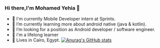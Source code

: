 ### Hi there,I'm Mohamed Yehia 👋

- 🔭 I'm currently Mobile Developer intern at Sprints.
- 🌱 I’m currently learning more about android native (java & kotlin).
- 🤔 I’m looking for a position as Android developer / software engineer.
- 📖 i'm a lifelong learner 
- 📌 Lives in Cairo, Egypt.
[![Anurag's GitHub stats](https://github-readme-stats.vercel.app/api?username=moyehiacs2000)](https://github.com/anuraghazra/github-readme-stats)

